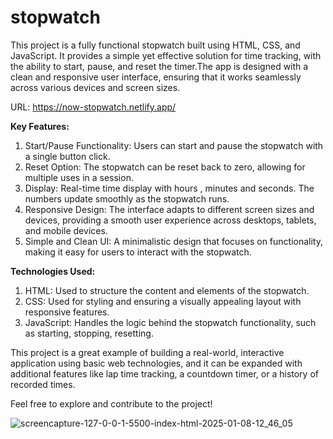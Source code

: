 # stopwatch
This project is a fully functional stopwatch built using HTML, CSS, and JavaScript. It provides a simple yet effective solution for time tracking, with the ability to start, pause, and reset the timer.The app is designed with a clean and responsive user interface, ensuring that it works seamlessly across various devices and screen sizes.

URL: https://now-stopwatch.netlify.app/

**Key Features:**
1. Start/Pause Functionality: Users can start and pause the stopwatch with a single button click.
2. Reset Option: The stopwatch can be reset back to zero, allowing for multiple uses in a session.
3. Display: Real-time time display with hours , minutes and seconds. The numbers update smoothly as the stopwatch runs.
4. Responsive Design: The interface adapts to different screen sizes and devices, providing a smooth user experience across desktops, tablets, and mobile devices.
5. Simple and Clean UI: A minimalistic design that focuses on functionality, making it easy for users to interact with the stopwatch.

**Technologies Used:**
1. HTML: Used to structure the content and elements of the stopwatch.
2. CSS: Used for styling and ensuring a visually appealing layout with responsive features.
3. JavaScript: Handles the logic behind the stopwatch functionality, such as starting, stopping, resetting.

This project is a great example of building a real-world, interactive application using basic web technologies, and it can be expanded with additional features like lap time tracking, a countdown timer, or a history of recorded times.

Feel free to explore and contribute to the project!


![screencapture-127-0-0-1-5500-index-html-2025-01-08-12_46_05](https://github.com/user-attachments/assets/9f4a2559-f49e-4c43-a682-c723ec427e2b)
